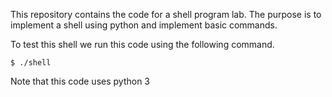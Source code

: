 This repository contains the code for a shell program lab. The
purpose is to implement a shell using python and implement basic commands. 

To test this shell we run this code using the following command.

`$ ./shell`

Note that this code uses python 3
